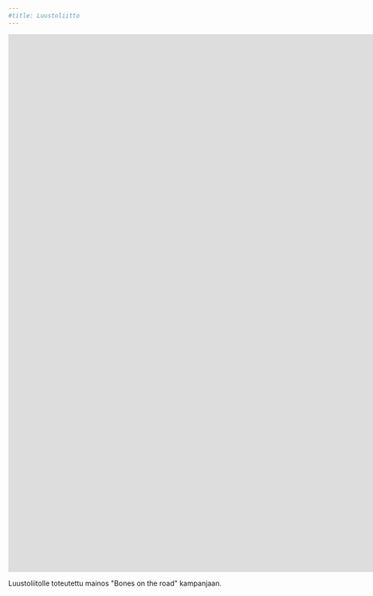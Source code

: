 ```yaml
---
#title: Luustoliitto
---
```


<iframe src="https://www.youtube.com/embed/l1Xa3Pefvow?controls=0" width="1920" height="1080" frameborder="0" allow="autoplay; fullscreen" allowfullscreen data-uk-responsive></iframe>

Luustoliitolle toteutettu mainos "Bones on the road" kampanjaan.
